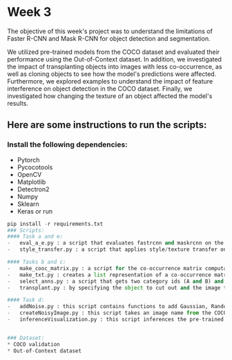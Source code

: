 # Week 3

The objective of this week's project was to understand the limitations of Faster R-CNN and Mask R-CNN for object detection and segmentation.

We utilized pre-trained models from the COCO dataset and evaluated their performance using the Out-of-Context dataset. In addition, we investigated the impact of transplanting objects into images with less co-occurrence, as well as cloning objects to see how the model's predictions were affected. Furthermore, we explored examples to understand the impact of feature interference on object detection in the COCO dataset. Finally, we investigated how changing the texture of an object affected the model's results.

## Here are some instructions to run the scripts:
### Install the following dependencies:
* Pytorch
* Pycocotools
* OpenCV
* Matplotlib
* Detectron2
* Numpy
* Sklearn
* Keras
or run  
```python 
pip install -r requirements.txt
### Scripts:
#### Task a and e:
-   eval_a_e.py : a script that evaluates fastrcnn and maskrcnn on the Out Of Context dataset, a smaller hanpicked dataset (with isolated objects) and 2 other datasets that compromise of the handpicked dataset, but the images have had a style/texture transfer applied
-   style_transfer.py : a script that applies style/texture transfer on a handpicked dataset (with isolated objects) based on this implementation https://github.com/rgeirhos/texture-vs-shape

#### Tasks b and c:
-   make_cooc_matrix.py : a script for the co-occurrence matrix computation. It uses vectorized numpy functions and is much more efficient than the old version (few milliseconds for the val COCO).
-   make_txt.py : creates a list representation of a co-occurrence matrix
-   select_anns.py : a script that gets two category ids (A and B) and returns the images that have A category objects but not B ones
-   transplant.py : by specifying the object to cut out and the image to insert it in with annotation ID, this script returns the combined image and runs an object-detector inference. Finally, it saves the results.

#### Task d:
-   addNoise.py : this script contains functions to add Gaussian, Random, and Salt & Pepper noise to given images in the areas indicated in the masks.
-   createNoisyImage.py : this script takes an image name from the COCO validation set and stores a set of images. For each object in the image, it removes the background (out of the BBox or ROI) and also adds different types of noise.
-   inferenceVisualization.py : this script inferences the pre-trained Faster R-CNN and Mask R-CNN networks on COCO with the indicated images. It also stores the images with the detections made.


### Dataset:
* COCO validation
* Out-of-Context dataset
